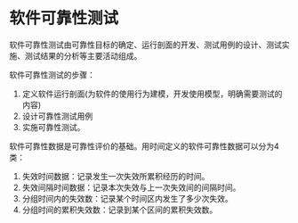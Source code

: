 # 软件可靠性测试

软件可靠性测试由可靠性目标的确定、运行剖面的开发、测试用例的设计、测试实施、测试结果的分析等主要活动组成。

软件可靠性测试的步骤：

1. 定义软件运行剖面(为软件的使用行为建模，开发使用模型，明确需要测试的内容)
2. 设计可靠性测试用例
3. 实施可靠性测试。



软件可靠性数据是可靠性评价的基础。用时间定义的软件可靠性数据可以分为4类：

1. 失效时间数据：记录发生一次失效所累积经历的时间。
2. 失效间隔时间数据：记录本次失效与上一次失效间的间隔时间。
3. 分组时间内的失效数：记录某个时间区内发生了多少次失效。
4. 分组时间的累积失效数：记录到某个区间的累积失效数。